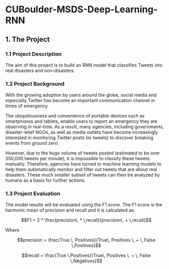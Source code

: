 # CUBoulder-MSDS-Deep-Learning-RNN

## 1. The Project
### 1.1 Project Description
The aim of this project is to build an RNN model that classifies Tweets into real disasters and non-disasters. 

### 1.2 Project Background
With the growing adoption by users around the globe, social media and especially Twitter has become an important communication channel in times of emergency.

The ubiquitousness and convenience of portable devices such as smartphones and tablets, enable users to report an emergency they are observing in real-time. As a result, many agencies, including governments, disaster relief NGOs, as well as media outlets have become increasingly interested in monitoring Twitter posts (or tweets) to discover breaking events from ground zero.

However, due to the huge volume of tweets posted (estimated to be over 350,000 tweets per minute), it is impossible to classify these tweets manually. Therefore, agencies have turned to machine learning models to help them automatically monitor and filter out tweets that are about real disasters. These much smaller subset of tweets can then be analyzed by humans as a basis for further actions.

### 1.3 Project Evaluation
The model results will be evaluated using the F1 score. The F1 score is the harmonic mean of precision and recall and it is calculated as:

$$F1 = 2 * \frac{precision\, * \,recall}{precision\, + \,recall}$$

Where

$$precision = \frac{True \, Positives}{True\, Positives \, + \, False \,Positives}$$

$$recall = \frac{True \,Positives}{True\, Positives \, + \, False \,Negatives}$$
